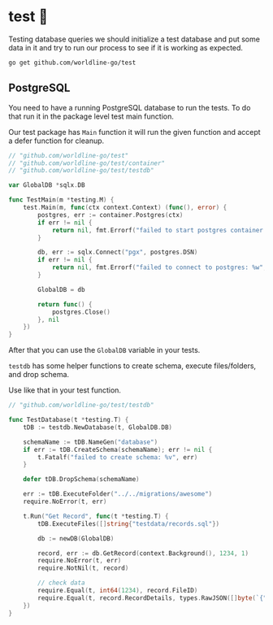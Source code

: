 # test 🧪

Testing database queries we should initialize a test database and put some data in it and try to run our process to see if it is working as expected.

```sh
go get github.com/worldline-go/test
```

## PostgreSQL

You need to have a running PostgreSQL database to run the tests. To do that run it in the package level test main function.

Our test package has `Main` function it will run the given function and accept a defer function for cleanup.

```go
// "github.com/worldline-go/test"
// "github.com/worldline-go/test/container"
// "github.com/worldline-go/test/testdb"

var GlobalDB *sqlx.DB

func TestMain(m *testing.M) {
	test.Main(m, func(ctx context.Context) (func(), error) {
		postgres, err := container.Postgres(ctx)
		if err != nil {
			return nil, fmt.Errorf("failed to start postgres container: %w", err)
		}

		db, err := sqlx.Connect("pgx", postgres.DSN)
		if err != nil {
			return nil, fmt.Errorf("failed to connect to postgres: %w", err)
		}

		GlobalDB = db

		return func() {
			postgres.Close()
		}, nil
	})
}
```

After that you can use the `GlobalDB` variable in your tests.

`testdb` has some helper functions to create schema, execute files/folders, and drop schema.

Use like that in your test function.

```go
// "github.com/worldline-go/test/testdb"

func TestDatabase(t *testing.T) {
	tDB := testdb.NewDatabase(t, GlobalDB.DB)

	schemaName := tDB.NameGen("database")
	if err := tDB.CreateSchema(schemaName); err != nil {
		t.Fatalf("failed to create schema: %v", err)
	}

	defer tDB.DropSchema(schemaName)

	err := tDB.ExecuteFolder("../../migrations/awesome")
	require.NoError(t, err)

	t.Run("Get Record", func(t *testing.T) {
		tDB.ExecuteFiles([]string{"testdata/records.sql"})

		db := newDB(GlobalDB)

		record, err := db.GetRecord(context.Background(), 1234, 1)
		require.NoError(t, err)
		require.NotNil(t, record)

		// check data
		require.Equal(t, int64(1234), record.FileID)
		require.Equal(t, record.RecordDetails, types.RawJSON([]byte(`{"file_id":1234,"record_id":1}`)))
	})
}
```

